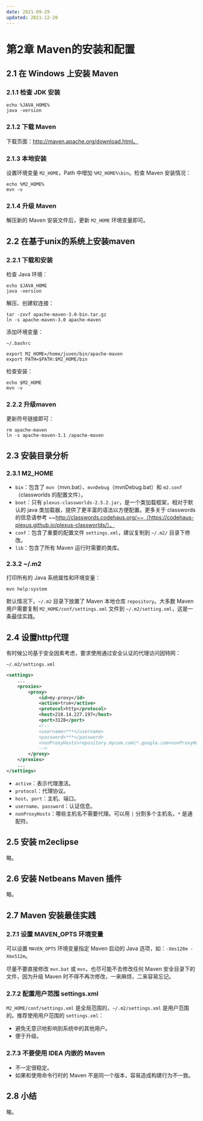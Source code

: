 ```yaml
---
date: 2021-09-29
updated: 2021-12-20
---
```


# 第2章 Maven的安装和配置

## 2.1 在 Windows 上安装 Maven

### 2.1.1 检查 JDK 安装

```shell
echo %JAVA_HOME%
java -version
```

### 2.1.2 下载 Maven

下载页面：http://maven.apache.org/download.html。

### 2.1.3 本地安装

设置环境变量 `M2_HOME`，Path 中增加 `%M2_HOME%\bin`。检查 Maven 安装情况：

```shell
echo %M2_HOME%
mvn -v
```

### 2.1.4 升级 Maven

解压新的 Maven 安装文件后，更新 `M2_HOME` 环境变量即可。

## 2.2 在基于unix的系统上安装maven

### 2.2.1 下载和安装

检查 Java 环境：

```shell
echo $JAVA_HOME
java -version
```

解压、创建软连接：

```shell
tar -zxvf apache-maven-3.0-bin.tar.gz
ln -s apache-maven-3.0 apache-maven
```

添加环境变量：

`~/.bashrc`

```shell
export M2_HOME=/home/juven/bin/apache-maven
export PATH=$PATH:$M2_HOME/bin
```

检查安装：

```shell
echo $M2_HOME
mvn -v
```

### 2.2.2 升级maven

更新符号链接即可：

```shell
rm apache-maven
ln -s apache-maven-3.1 /apache-maven
```

## 2.3 安装目录分析

### 2.3.1 M2_HOME

-   `bin`：包含了 `mvn`（mvn.bat）、`mvnDebug`（mvnDebug.bat）和 `m2.conf`（classworlds 的配置文件）。
-   `boot`：只有 `plexus-classworlds-2.5.2.jar`，是一个类加载框架，相对于默认的 java 类加载器，提供了更丰富的语法以方便配置。更多关于 classwords 的信息请参考 ~~http://classwords.codehaus.org/~~（https://codehaus-plexus.github.io/plexus-classworlds/）。
-   `conf`：包含了重要的配置文件 `settings.xml`，建议复制到 `~/.m2/` 目录下修改。
-   `lib`：包含了所有 Maven 运行时需要的类库。

### 2.3.2 ~/.m2

打印所有的 Java 系统属性和环境变量：

```shell
mvn help:system
```

默认情况下，`~/.m2` 目录下放置了 Maven 本地仓库 `repository`。大多数 Maven 用户需要复制 `M2_HOME/conf/settings.xml` 文件到 `~/.m2/setting.xml`，这是一条最佳实践。

## 2.4 设置http代理

有时候公司基于安全因素考虑，要求使用通过安全认证的代理访问因特网：

`~/.m2/settings.xml`

```xml
<settings>
    ...
    <proxies>
        <proxy>
            <id>my-proxy</id>
            <active>true</active>
            <protocol>http</protocol>
            <host>218.14.227.197</host>
            <port>3128</port>
            <!--
            <username>***</username>
            <password>***</password>
            <nonProxyHosts>repository.mycom.com|*.google.com<nonProxyHosts>
            -->
        </proxy>
    </proxies>
    ...
</settings>
```

- `active`：表示代理激活。
- `protocol`：代理协议。
- `host`、`port`：主机、端口。
- `username`、`password`：认证信息。
- `nonProxyHosts`：哪些主机名不需要代理。可以用 `|` 分割多个主机名，`*` 是通配符。

## 2.5 安装 m2eclipse

略。

## 2.6 安装 Netbeans Maven 插件

略。

## 2.7 Maven 安装最佳实践

### 2.7.1 设置 MAVEN_OPTS 环境变量

可以设置 `MAVEN_OPTS` 环境变量指定 Maven 启动的 Java 选项，如：`-Xms128m -Xmx512m`。

尽量不要直接修改 `mvn.bat` 或 `mvn`，也尽可能不去修改任何 Maven 安全目录下的文件，因为升级 Maven 时不得不再次修改，一来麻烦，二来容易忘记。

### 2.7.2 配置用户范围 settings.xml

`M2_HOME/conf/settings.xml` 是全局范围的，`~/.m2/settings.xml` 是用户范围的。推荐使用用户范围的 `settings.xml`：

- 避免无意识地影响到系统中的其他用户。
- 便于升级。

### 2.7.3 不要使用 IDEA 内嵌的 Maven

- 不一定很稳定。
- 如果和使用命令行时的 Maven 不是同一个版本，容易造成构建行为不一致。

## 2.8 小结

略。
